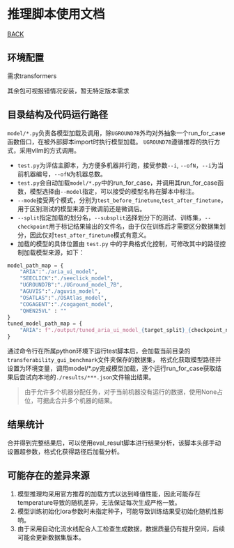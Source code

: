 # 推理脚本使用文档

[BACK](../README.md)

## 环境配置

需求transformers

其余包可视报错情况安装，暂无特定版本需求

## 目录结构及代码运行路径

`model/*.py`负责各模型加载及调用，除`UGROUND7B`外均对外抽象一个run_for_case函数借口，在被外部脚本import时执行模型加载。
`UGROUND7B`遵循推荐的执行方式，采用vllm的方式调用。

* `test.py`为评估主脚本，为方便多机器并行跑，接受参数`--i`, `--ofN`，`--i`为当前机器编号，`--ofN`为机器总数。
* `test.py`会自动加载`model/*.py`中的run_for_case，并调用其run_for_case函数，模型选择由`--model`指定，可以接受的模型名称在脚本中标注。
* `--mode`接受两个模式，分别为`test_before_finetune`,`test_after_finetune`，用于区别测试的模型来源于微调前还是微调后。
* `--split`指定加载的划分名，`--subsplit`选择划分下的测试、训练集，`--checkpoint`用于标记结果输出的文件名，由于仅在训练后才需要区分数据集划分，因此仅对`test_after_finetune`模式有意义。
* 加载的模型的具体位置由 `test.py` 中的字典格式化控制，可修改其中的路径控制加载模型来源，如下：

```python
model_path_map = {
    "ARIA":"./aria_ui_model",
    "SEECLICK":"./seeclick_model",
    "UGROUND7B":"./UGround_model_7B",
    "AGUVIS":"./aguvis_model",
    "OSATLAS":"./OSAtlas_model",
    "COGAGENT":"./cogagent_model",
    "QWEN25VL" : ""
}
tuned_model_path_map = {
    "ARIA": f"./output/tuned_aria_ui_model_{target_split}_{checkpoint_num}"
}
```

通过命令行在所属python环境下运行test脚本后，会加载当前目录的`transferability_gui_benchmark`文件夹保存的数据集，
格式化获取模型路径并设置为环境变量，调用model/*.py完成模型加载，逐个运行run_for_case获取结果后尝试向本地的`./results/***.json`文件输出结果。

> 由于允许多个机器分配任务，对于当前机器没有运行的数据，使用None占位，可据此合并多个机器的结果。

## 结果统计

合并得到完整结果后，可以使用eval_result脚本进行结果分析，该脚本头部手动设置超参数，格式化获得路径后加载分析。

## 可能存在的差异来源

1. 模型推理均采用官方推荐的加载方式以达到峰值性能，因此可能存在temperature导致的随机差异，无法保证每次生成严格一致。
2. 模型训练初始化lora参数时未指定种子，可能导致训练结果受初始化随机性影响。
3. 由于采用自动化流水线配合人工检查生成数据，数据质量仍有提升空间，后续可能会更新数据集版本。



